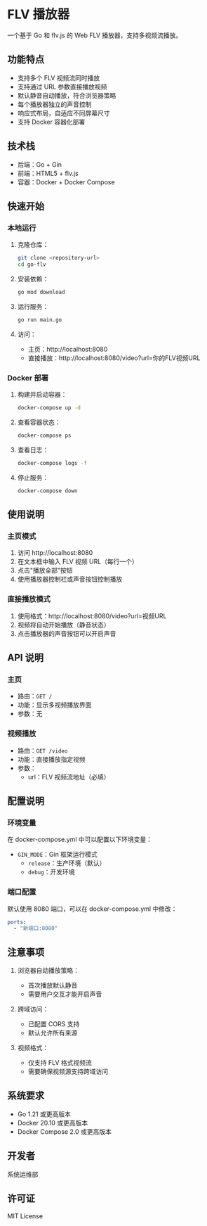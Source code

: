 # FLV 播放器

一个基于 Go 和 flv.js 的 Web FLV 播放器，支持多视频流播放。

## 功能特点

- 支持多个 FLV 视频流同时播放
- 支持通过 URL 参数直接播放视频
- 默认静音自动播放，符合浏览器策略
- 每个播放器独立的声音控制
- 响应式布局，自适应不同屏幕尺寸
- 支持 Docker 容器化部署

## 技术栈

- 后端：Go + Gin
- 前端：HTML5 + flv.js
- 容器：Docker + Docker Compose

## 快速开始

### 本地运行

1. 克隆仓库：
   ```bash
   git clone <repository-url>
   cd go-flv
   ```

2. 安装依赖：
   ```bash
   go mod download
   ```

3. 运行服务：
   ```bash
   go run main.go
   ```

4. 访问：
   - 主页：http://localhost:8080
   - 直接播放：http://localhost:8080/video?url=你的FLV视频URL

### Docker 部署

1. 构建并启动容器：
   ```bash
   docker-compose up -d
   ```

2. 查看容器状态：
   ```bash
   docker-compose ps
   ```

3. 查看日志：
   ```bash
   docker-compose logs -f
   ```

4. 停止服务：
   ```bash
   docker-compose down
   ```

## 使用说明

### 主页模式

1. 访问 http://localhost:8080
2. 在文本框中输入 FLV 视频 URL（每行一个）
3. 点击"播放全部"按钮
4. 使用播放器控制栏或声音按钮控制播放

### 直接播放模式

1. 使用格式：http://localhost:8080/video?url=视频URL
2. 视频将自动开始播放（静音状态）
3. 点击播放器的声音按钮可以开启声音

## API 说明

### 主页
- 路由：`GET /`
- 功能：显示多视频播放界面
- 参数：无

### 视频播放
- 路由：`GET /video`
- 功能：直接播放指定视频
- 参数：
  - url：FLV 视频流地址（必填）

## 配置说明

### 环境变量

在 docker-compose.yml 中可以配置以下环境变量：

- `GIN_MODE`：Gin 框架运行模式
  - `release`：生产环境（默认）
  - `debug`：开发环境

### 端口配置

默认使用 8080 端口，可以在 docker-compose.yml 中修改：

```yaml
ports:
  - "新端口:8080"
```

## 注意事项

1. 浏览器自动播放策略：
   - 首次播放默认静音
   - 需要用户交互才能开启声音

2. 跨域访问：
   - 已配置 CORS 支持
   - 默认允许所有来源

3. 视频格式：
   - 仅支持 FLV 格式视频流
   - 需要确保视频源支持跨域访问

## 系统要求

- Go 1.21 或更高版本
- Docker 20.10 或更高版本
- Docker Compose 2.0 或更高版本

## 开发者

系统运维部

## 许可证

MIT License